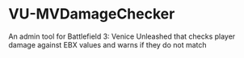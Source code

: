 # VU-MVDamageChecker
An admin tool for Battlefield 3: Venice Unleashed that checks player damage against EBX values and warns if they do not match
